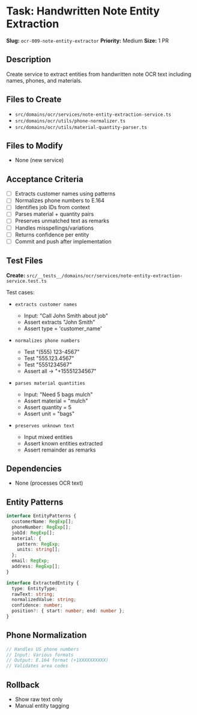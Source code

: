 # Task: Handwritten Note Entity Extraction

**Slug:** `ocr-009-note-entity-extractor`
**Priority:** Medium
**Size:** 1 PR

## Description
Create service to extract entities from handwritten note OCR text including names, phones, and materials.

## Files to Create
- `src/domains/ocr/services/note-entity-extraction-service.ts`
- `src/domains/ocr/utils/phone-normalizer.ts`
- `src/domains/ocr/utils/material-quantity-parser.ts`

## Files to Modify
- None (new service)

## Acceptance Criteria
- [ ] Extracts customer names using patterns
- [ ] Normalizes phone numbers to E.164
- [ ] Identifies job IDs from context
- [ ] Parses material + quantity pairs
- [ ] Preserves unmatched text as remarks
- [ ] Handles misspellings/variations
- [ ] Returns confidence per entity
- [ ] Commit and push after implementation

## Test Files
**Create:** `src/__tests__/domains/ocr/services/note-entity-extraction-service.test.ts`

Test cases:
- `extracts customer names`
  - Input: "Call John Smith about job"
  - Assert extracts "John Smith"
  - Assert type = 'customer_name'
  
- `normalizes phone numbers`
  - Test "(555) 123-4567"
  - Test "555.123.4567"
  - Test "5551234567"
  - Assert all → "+15551234567"
  
- `parses material quantities`
  - Input: "Need 5 bags mulch"
  - Assert material = "mulch"
  - Assert quantity = 5
  - Assert unit = "bags"
  
- `preserves unknown text`
  - Input mixed entities
  - Assert known entities extracted
  - Assert remainder as remarks

## Dependencies
- None (processes OCR text)

## Entity Patterns
```typescript
interface EntityPatterns {
  customerName: RegExp[];
  phoneNumber: RegExp[];
  jobId: RegExp[];
  material: {
    pattern: RegExp;
    units: string[];
  };
  email: RegExp;
  address: RegExp[];
}

interface ExtractedEntity {
  type: EntityType;
  rawText: string;
  normalizedValue: string;
  confidence: number;
  position?: { start: number; end: number };
}
```

## Phone Normalization
```typescript
// Handles US phone numbers
// Input: Various formats
// Output: E.164 format (+1XXXXXXXXXX)
// Validates area codes
```

## Rollback
- Show raw text only
- Manual entity tagging